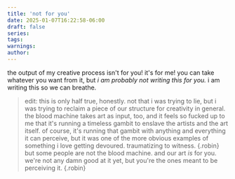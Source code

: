 ```yaml
---
title: 'not for you'
date: 2025-01-07T16:22:58-06:00
draft: false
series:
tags:
warnings:
author: 
---
```


the output of my creative process isn't for you! it's for me! you can take whatever you want from it, but *i am probably not writing this for you.* i am writing this so we can breathe.

> edit:
> this is only half true, honestly. not that i was trying to lie, but i was trying to reclaim a piece of our structure for creativity in general. the blood machine takes art as input, too, and it feels so fucked up to me that it's running a timeless gambit to enslave the artists and the art itself. of course, it's running that gambit with anything and everything it can perceive, but it was one of the more obvious examples of something i love getting devoured. traumatizing to witness.
> {.robin}
> but some people are not the blood machine. and our art *is* for you. we're not any damn good at it yet, but you're the ones meant to be perceiving it.
> {.robin}

